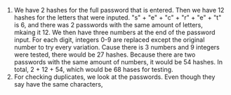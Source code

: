 1. We have 2 hashes for the full password that is entered. Then we have 12 hashes for the letters that were inputed. "s" + "e" + "c" + "r" + "e" + "t" is 6, and there was 2 passwords with the same amount of letters, mkaing it 12. We then have three numbers at the end of the password input. For each digit, integers 0-9 are replaced except the original number to try every variation. Cause there is 3 numbers and 9 integers were tested, there would be 27 hashes. Because there are two passwords with the same amount of numbers, it would be 54 hashes. In total, 2 + 12 + 54, which would be 68 hases for testing.
2. For checking duplicates, we look at the passwords. Even though they say have the same characters, 